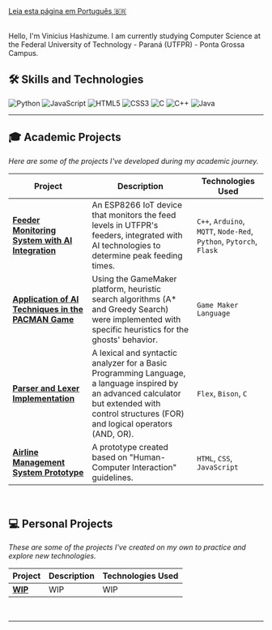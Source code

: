 <div align="left">
<a href="README.md">Leia esta página em Português 🇧🇷</a>
</div>
<br>

Hello, I'm Vinicius Hashizume. I am currently studying Computer Science at the Federal University of Technology - Paraná (UTFPR) - Ponta Grossa Campus.
<br>

## 🛠️ Skills and Technologies
![Python](https://img.shields.io/badge/Python-3776AB?style=for-the-badge&logo=python&logoColor=white)
![JavaScript](https://img.shields.io/badge/JavaScript-F7DF1E?style=for-the-badge&logo=javascript&logoColor=black)
![HTML5](https://img.shields.io/badge/HTML5-E34F26?style=for-the-badge&logo=html5&logoColor=white)
![CSS3](https://img.shields.io/badge/CSS3-1572B6?style=for-the-badge&logo=css3&logoColor=white)
![C](https://img.shields.io/badge/c-%23A8B9CC.svg?style=for-the-badge&logo=c&logoColor=white)
![C++](https://img.shields.io/badge/c++-%2300599C.svg?style=for-the-badge&logo=c%2B%2B&logoColor=white)
![Java](https://img.shields.io/badge/java-%23ED8B00.svg?style=for-the-badge&logo=openjdk&logoColor=white)
<br>

---

## 🎓 Academic Projects
*Here are some of the projects I've developed during my academic journey.*

| Project | Description | Technologies Used |
|---|---|---|
| **[Feeder Monitoring System with AI Integration](https://github.com/viniciushashizume/Projeto-Alimentador-LABRIOT-2)** | An ESP8266 IoT device that monitors the feed levels in UTFPR's feeders, integrated with AI technologies to determine peak feeding times. | `C++`, `Arduino`, `MQTT`, `Node-Red`, `Python`, `Pytorch`, `Flask`|
| **[Application of AI Techniques in the PACMAN Game](https://github.com/viniciushashizume/Cidades-Inteligentes---Pacman)** | Using the GameMaker platform, heuristic search algorithms (A* and Greedy Search) were implemented with specific heuristics for the ghosts' behavior. | `Game Maker Language` |
| **[Parser and Lexer Implementation](https://github.com/viniciushashizume/Compiladores-T1)** | A lexical and syntactic analyzer for a Basic Programming Language, a language inspired by an advanced calculator but extended with control structures (FOR) and logical operators (AND, OR). | `Flex`, `Bison`, `C` |
| **[Airline Management System Prototype](https://github.com/viniciushashizume/ProjetoIHC)** | A prototype created based on "Human-Computer Interaction" guidelines. | `HTML`, `CSS`, `JavaScript` |

<br>

## 💻 Personal Projects
*These are some of the projects I've created on my own to practice and explore new technologies.*

| Project | Description | Technologies Used |
|---|---|---|
| **[WIP](WIP)** | WIP | WIP|
<br>

---
